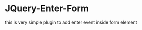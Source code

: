 JQuery-Enter-Form
=================

this is very simple plugin to add enter event inside form element